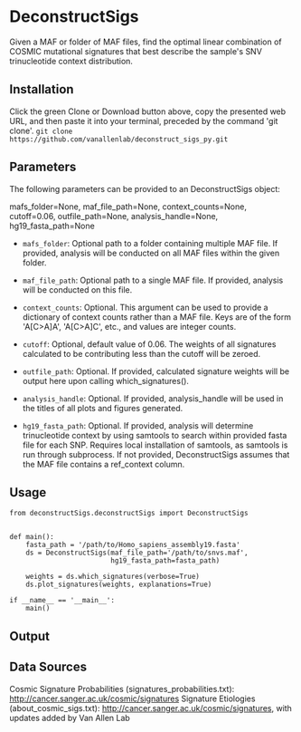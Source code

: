 # DeconstructSigs
Given a MAF or folder of MAF files, find the optimal linear combination of COSMIC mutational signatures that best
describe the sample's SNV trinucleotide context distribution.

Installation
------------
Click the green Clone or Download button above, copy the presented web URL, and then paste it into your terminal, preceded by the command 'git clone'.
  `git clone https://github.com/vanallenlab/deconstruct_sigs_py.git`

Parameters
----------
The following parameters can be provided to an DeconstructSigs object:

mafs_folder=None, maf_file_path=None, context_counts=None, cutoff=0.06,
                 outfile_path=None, analysis_handle=None, hg19_fasta_path=None


* `mafs_folder`: Optional path to a folder containing multiple MAF file. If provided, analysis will be conducted on all MAF files within the given folder.

* `maf_file_path`: Optional path to a single MAF file. If provided, analysis will be conducted on this file.

* `context_counts`: Optional. This argument can be used to provide a dictionary of context counts rather than a MAF file. Keys are of the form 'A[C>A]A', 'A[C>A]C', etc., and values are integer counts.

* `cutoff`: Optional, default value of 0.06. The weights of all signatures calculated to be contributing less than the cutoff will be zeroed.

* `outfile_path`: Optional. If provided, calculated signature weights will be output here upon calling which_signatures().

* `analysis_handle`: Optional. If provided, analysis_handle will be used in the titles of all plots and figures generated.

* `hg19_fasta_path`: Optional. If provided, analysis will determine trinucleotide context by using samtools to search within provided fasta file for each SNP. Requires local installation of samtools, as samtools is run through subprocess. If not provided, DeconstructSigs assumes that the MAF file contains a ref_context column.

Usage
-----
```
from deconstructSigs.deconstructSigs import DeconstructSigs


def main():
    fasta_path = '/path/to/Homo_sapiens_assembly19.fasta'
    ds = DeconstructSigs(maf_file_path='/path/to/snvs.maf',
                         hg19_fasta_path=fasta_path)

    weights = ds.which_signatures(verbose=True)
    ds.plot_signatures(weights, explanations=True)

if __name__ == '__main__':
    main()
```

Output
------


Data Sources
------------
Cosmic Signature Probabilities (signatures_probabilities.txt): http://cancer.sanger.ac.uk/cosmic/signatures
Signature Etiologies (about_cosmic_sigs.txt): http://cancer.sanger.ac.uk/cosmic/signatures, with updates added by Van Allen Lab